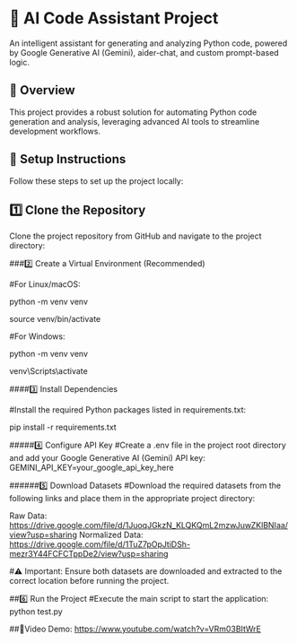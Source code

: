 # 🤖 AI Code Assistant Project

An intelligent assistant for generating and analyzing Python code, powered by Google Generative AI (Gemini), aider-chat, and custom prompt-based logic.

## 🚀 Overview

This project provides a robust solution for automating Python code generation and analysis, leveraging advanced AI tools to streamline development workflows.

## 🔧 Setup Instructions

Follow these steps to set up the project locally:

## 1️⃣ Clone the Repository

Clone the project repository from GitHub and navigate to the project directory:

###2️⃣ Create a Virtual Environment (Recommended)

#For Linux/macOS:

python -m venv venv

source venv/bin/activate

#For Windows:

python -m venv venv

venv\Scripts\activate

####3️⃣ Install Dependencies

#Install the required Python packages listed in requirements.txt:

pip install -r requirements.txt

#####4️⃣ Configure API Key
#Create a .env file in the project root directory and add your Google Generative AI (Gemini) API key:
GEMINI_API_KEY=your_google_api_key_here

######5️⃣ Download Datasets
#Download the required datasets from the following links and place them in the appropriate project directory:

Raw Data:  https://drive.google.com/file/d/1JuoqJGkzN_KLQKQmL2mzwJuwZKlBNIaa/view?usp=sharing
Normalized Data: https://drive.google.com/file/d/1TuZ7pOpJtiDSh-mezr3Y44FCFCTppDe2/view?usp=sharing


#⚠️ Important: Ensure both datasets are downloaded and extracted to the correct location before running the project.

##6️⃣ Run the Project
#Execute the main script to start the application:
python test.py

##🎥Video Demo:
https://www.youtube.com/watch?v=VRm03BItWrE
